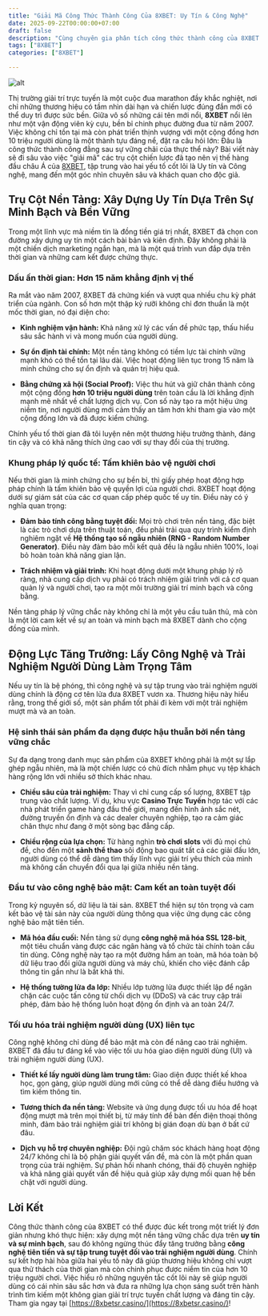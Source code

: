 ```yaml
---
title: "Giải Mã Công Thức Thành Công Của 8XBET: Uy Tín & Công Nghệ"
date: 2025-09-22T00:00:00+07:00
draft: false
description: "Cùng chuyên gia phân tích công thức thành công của 8XBET sau hơn 15 năm. Khám phá cách uy tín, công nghệ bảo mật và trải nghiệm người dùng đã giúp 8XBET thu hút hơn 10 triệu thành viên."
tags: ["8XBET"]
categories: ["8XBET"]

---
```

![alt](https://i.postimg.cc/RZZ8fzf1/8xbetsrcasino.jpg)


Thị trường giải trí trực tuyến là một cuộc đua marathon đầy khắc nghiệt, nơi chỉ những thương hiệu có tầm nhìn dài hạn và chiến lược đúng đắn mới có thể duy trì được sức bền. Giữa vô số những cái tên mới nổi, **8XBET** nổi lên như một vận động viên kỳ cựu, bền bỉ chinh phục đường đua từ năm 2007. Việc không chỉ tồn tại mà còn phát triển thịnh vượng với một cộng đồng hơn 10 triệu người dùng là một thành tựu đáng nể, đặt ra câu hỏi lớn: Đâu là công thức thành công đằng sau sự vững chãi của thực thể này? Bài viết này sẽ đi sâu vào việc "giải mã" các trụ cột chiến lược đã tạo nên vị thế hàng đầu châu Á của [8XBET](https://8xbetsr.casino/), tập trung vào hai yếu tố cốt lõi là Uy tín và Công nghệ, mang đến một góc nhìn chuyên sâu và khách quan cho độc giả.

## **Trụ Cột Nền Tảng: Xây Dựng Uy Tín Dựa Trên Sự Minh Bạch và Bền Vững**

Trong một lĩnh vực mà niềm tin là đồng tiền giá trị nhất, 8XBET đã chọn con đường xây dựng uy tín một cách bài bản và kiên định. Đây không phải là một chiến dịch marketing ngắn hạn, mà là một quá trình vun đắp dựa trên thời gian và những cam kết được chứng thực.

### **Dấu ấn thời gian: Hơn 15 năm khẳng định vị thế**

Ra mắt vào năm 2007, 8XBET đã chứng kiến và vượt qua nhiều chu kỳ phát triển của ngành. Con số hơn một thập kỷ rưỡi không chỉ đơn thuần là một mốc thời gian, nó đại diện cho:

*   **Kinh nghiệm vận hành:** Khả năng xử lý các vấn đề phức tạp, thấu hiểu sâu sắc hành vi và mong muốn của người dùng.
    
*   **Sự ổn định tài chính:** Một nền tảng không có tiềm lực tài chính vững mạnh khó có thể tồn tại lâu dài. Việc hoạt động liên tục trong 15 năm là minh chứng cho sự ổn định và quản trị hiệu quả.
    
*   **Bằng chứng xã hội (Social Proof):** Việc thu hút và giữ chân thành công một cộng đồng **hơn 10 triệu người dùng** trên toàn cầu là lời khẳng định mạnh mẽ nhất về chất lượng dịch vụ. Con số này tạo ra một hiệu ứng niềm tin, nơi người dùng mới cảm thấy an tâm hơn khi tham gia vào một cộng đồng lớn và đã được kiểm chứng.
    

Chính yếu tố thời gian đã tôi luyện nên một thương hiệu trưởng thành, đáng tin cậy và có khả năng thích ứng cao với sự thay đổi của thị trường.

### **Khung pháp lý quốc tế: Tấm khiên bảo vệ người chơi**

Nếu thời gian là minh chứng cho sự bền bỉ, thì giấy phép hoạt động hợp pháp chính là tấm khiên bảo vệ quyền lợi của người chơi. 8XBET hoạt động dưới sự giám sát của các cơ quan cấp phép quốc tế uy tín. Điều này có ý nghĩa quan trọng:

*   **Đảm bảo tính công bằng tuyệt đối:** Mọi trò chơi trên nền tảng, đặc biệt là các trò chơi dựa trên thuật toán, đều phải trải qua quy trình kiểm định nghiêm ngặt về **Hệ thống tạo số ngẫu nhiên (RNG - Random Number Generator)**. Điều này đảm bảo mỗi kết quả đều là ngẫu nhiên 100%, loại bỏ hoàn toàn khả năng gian lận.
    
*   **Trách nhiệm và giải trình:** Khi hoạt động dưới một khung pháp lý rõ ràng, nhà cung cấp dịch vụ phải có trách nhiệm giải trình với cả cơ quan quản lý và người chơi, tạo ra một môi trường giải trí minh bạch và công bằng.
    

Nền tảng pháp lý vững chắc này không chỉ là một yêu cầu tuân thủ, mà còn là một lời cam kết về sự an toàn và minh bạch mà 8XBET dành cho cộng đồng của mình.

## **Động Lực Tăng Trưởng: Lấy Công Nghệ và Trải Nghiệm Người Dùng Làm Trọng Tâm**

Nếu uy tín là bệ phóng, thì công nghệ và sự tập trung vào trải nghiệm người dùng chính là động cơ tên lửa đưa 8XBET vươn xa. Thương hiệu này hiểu rằng, trong thế giới số, một sản phẩm tốt phải đi kèm với một trải nghiệm mượt mà và an toàn.

### **Hệ sinh thái sản phẩm đa dạng được hậu thuẫn bởi nền tảng vững chắc**

Sự đa dạng trong danh mục sản phẩm của 8XBET không phải là một sự lắp ghép ngẫu nhiên, mà là một chiến lược có chủ đích nhằm phục vụ tệp khách hàng rộng lớn với nhiều sở thích khác nhau.

*   **Chiều sâu của trải nghiệm:** Thay vì chỉ cung cấp số lượng, 8XBET tập trung vào chất lượng. Ví dụ, khu vực **Casino Trực Tuyến** hợp tác với các nhà phát triển game hàng đầu thế giới, mang đến hình ảnh sắc nét, đường truyền ổn định và các dealer chuyên nghiệp, tạo ra cảm giác chân thực như đang ở một sòng bạc đẳng cấp.
    
*   **Chiều rộng của lựa chọn:** Từ hàng nghìn **trò chơi slots** với đủ mọi chủ đề, cho đến một **sảnh thể thao** sôi động bao quát tất cả các giải đấu lớn, người dùng có thể dễ dàng tìm thấy lĩnh vực giải trí yêu thích của mình mà không cần chuyển đổi qua lại giữa nhiều nền tảng.
    

### **Đầu tư vào công nghệ bảo mật: Cam kết an toàn tuyệt đối**

Trong kỷ nguyên số, dữ liệu là tài sản. 8XBET thể hiện sự tôn trọng và cam kết bảo vệ tài sản này của người dùng thông qua việc ứng dụng các công nghệ bảo mật tiên tiến.

*   **Mã hóa đầu cuối:** Nền tảng sử dụng **công nghệ mã hóa SSL 128-bit**, một tiêu chuẩn vàng được các ngân hàng và tổ chức tài chính toàn cầu tin dùng. Công nghệ này tạo ra một đường hầm an toàn, mã hóa toàn bộ dữ liệu trao đổi giữa người dùng và máy chủ, khiến cho việc đánh cắp thông tin gần như là bất khả thi.
    
*   **Hệ thống tường lửa đa lớp:** Nhiều lớp tường lửa được thiết lập để ngăn chặn các cuộc tấn công từ chối dịch vụ (DDoS) và các truy cập trái phép, đảm bảo hệ thống luôn hoạt động ổn định và an toàn 24/7.
    

### **Tối ưu hóa trải nghiệm người dùng (UX) liên tục**

Công nghệ không chỉ dùng để bảo mật mà còn để nâng cao trải nghiệm. 8XBET đã đầu tư đáng kể vào việc tối ưu hóa giao diện người dùng (UI) và trải nghiệm người dùng (UX).

*   **Thiết kế lấy người dùng làm trung tâm:** Giao diện được thiết kế khoa học, gọn gàng, giúp người dùng mới cũng có thể dễ dàng điều hướng và tìm kiếm thông tin.
    
*   **Tương thích đa nền tảng:** Website và ứng dụng được tối ưu hóa để hoạt động mượt mà trên mọi thiết bị, từ máy tính để bàn đến điện thoại thông minh, đảm bảo trải nghiệm giải trí không bị gián đoạn dù bạn ở bất cứ đâu.
    
*   **Dịch vụ hỗ trợ chuyên nghiệp:** Đội ngũ chăm sóc khách hàng hoạt động 24/7 không chỉ là bộ phận giải quyết vấn đề, mà còn là một phần quan trọng của trải nghiệm. Sự phản hồi nhanh chóng, thái độ chuyên nghiệp và khả năng giải quyết vấn đề hiệu quả giúp xây dựng mối quan hệ bền chặt với người dùng.
    

## **Lời Kết**

Công thức thành công của 8XBET có thể được đúc kết trong một triết lý đơn giản nhưng khó thực hiện: xây dựng một nền tảng vững chắc dựa trên **uy tín và sự minh bạch**, sau đó không ngừng thúc đẩy tăng trưởng bằng **công nghệ tiên tiến và sự tập trung tuyệt đối vào trải nghiệm người dùng**. Chính sự kết hợp hài hòa giữa hai yếu tố này đã giúp thương hiệu không chỉ vượt qua thử thách của thời gian mà còn chinh phục được niềm tin của hơn 10 triệu người chơi. Việc hiểu rõ những nguyên tắc cốt lõi này sẽ giúp người dùng có cái nhìn sâu sắc hơn và đưa ra những lựa chọn sáng suốt trên hành trình tìm kiếm một không gian giải trí trực tuyến chất lượng và đáng tin cậy. Tham gia ngay tại [https://8xbetsr.casino/](https://8xbetsr.casino/)!